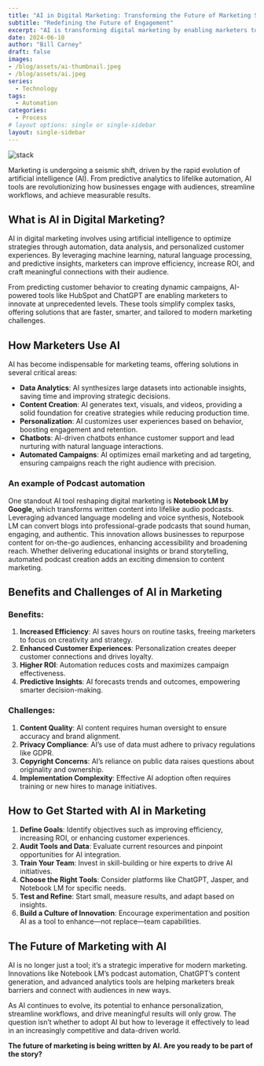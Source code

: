 ```yaml
---
title: "AI in Digital Marketing: Transforming the Future of Marketing Strategies."
subtitle: "Redefining the Future of Engagement"
excerpt: "AI is transforming digital marketing by enabling marketers to work smarter, faster, and more strategically. From analyzing vast datasets to predicting customer behavior and personalizing content, AI tools like ChatGPT and HubSpot are revolutionizing how businesses engage their audiences. By automating repetitive tasks, optimizing ad placements, and delivering tailored customer experiences, AI not only improves efficiency but also boosts ROI. While challenges like content accuracy and privacy concerns remain, the benefits of enhanced creativity, better decision-making, and scalable innovation make AI an essential tool for any modern marketer looking to thrive in today’s competitive landscape."
date: 2024-06-10
author: "Bill Carney"
draft: false
images:
- /blog/assets/ai-thumbnail.jpeg
- /blog/assets/ai.jpeg
series:
  - Technology
tags:
  - Automation
categories:
  - Process
# layout options: single or single-sidebar
layout: single-sidebar
---
```


![stack](/blog/assets/ai.jeg)

Marketing is undergoing a seismic shift, driven by the rapid evolution of artificial intelligence (AI). From predictive analytics to lifelike automation, AI tools are revolutionizing how businesses engage with audiences, streamline workflows, and achieve measurable results.

## What is AI in Digital Marketing?

AI in digital marketing involves using artificial intelligence to optimize strategies through automation, data analysis, and personalized customer experiences. By leveraging machine learning, natural language processing, and predictive insights, marketers can improve efficiency, increase ROI, and craft meaningful connections with their audience.

From predicting customer behavior to creating dynamic campaigns, AI-powered tools like HubSpot and ChatGPT are enabling marketers to innovate at unprecedented levels. These tools simplify complex tasks, offering solutions that are faster, smarter, and tailored to modern marketing challenges.

## How Marketers Use AI

AI has become indispensable for marketing teams, offering solutions in several critical areas:

- **Data Analytics**: AI synthesizes large datasets into actionable insights, saving time and improving strategic decisions.
- **Content Creation**: AI generates text, visuals, and videos, providing a solid foundation for creative strategies while reducing production time.
- **Personalization**: AI customizes user experiences based on behavior, boosting engagement and retention.
- **Chatbots**: AI-driven chatbots enhance customer support and lead nurturing with natural language interactions.
- **Automated Campaigns**: AI optimizes email marketing and ad targeting, ensuring campaigns reach the right audience with precision.

### An example of Podcast automation

One standout AI tool reshaping digital marketing is **Notebook LM by Google**, which transforms written content into lifelike audio podcasts. Leveraging advanced language modeling and voice synthesis, Notebook LM can convert blogs into professional-grade podcasts that sound human, engaging, and authentic. This innovation allows businesses to repurpose content for on-the-go audiences, enhancing accessibility and broadening reach. Whether delivering educational insights or brand storytelling, automated podcast creation adds an exciting dimension to content marketing.

## Benefits and Challenges of AI in Marketing

### **Benefits**:
1. **Increased Efficiency**: AI saves hours on routine tasks, freeing marketers to focus on creativity and strategy.
2. **Enhanced Customer Experiences**: Personalization creates deeper customer connections and drives loyalty.
3. **Higher ROI**: Automation reduces costs and maximizes campaign effectiveness.
4. **Predictive Insights**: AI forecasts trends and outcomes, empowering smarter decision-making.

### **Challenges**:
1. **Content Quality**: AI content requires human oversight to ensure accuracy and brand alignment.
2. **Privacy Compliance**: AI’s use of data must adhere to privacy regulations like GDPR.
3. **Copyright Concerns**: AI’s reliance on public data raises questions about originality and ownership.
4. **Implementation Complexity**: Effective AI adoption often requires training or new hires to manage initiatives.

## How to Get Started with AI in Marketing

1. **Define Goals**: Identify objectives such as improving efficiency, increasing ROI, or enhancing customer experiences.
2. **Audit Tools and Data**: Evaluate current resources and pinpoint opportunities for AI integration.
3. **Train Your Team**: Invest in skill-building or hire experts to drive AI initiatives.
4. **Choose the Right Tools**: Consider platforms like ChatGPT, Jasper, and Notebook LM for specific needs.
5. **Test and Refine**: Start small, measure results, and adapt based on insights.
6. **Build a Culture of Innovation**: Encourage experimentation and position AI as a tool to enhance—not replace—team capabilities.

## The Future of Marketing with AI

AI is no longer just a tool; it’s a strategic imperative for modern marketing. Innovations like Notebook LM’s podcast automation, ChatGPT’s content generation, and advanced analytics tools are helping marketers break barriers and connect with audiences in new ways.

As AI continues to evolve, its potential to enhance personalization, streamline workflows, and drive meaningful results will only grow. The question isn’t whether to adopt AI but how to leverage it effectively to lead in an increasingly competitive and data-driven world.

**The future of marketing is being written by AI. Are you ready to be part of the story?**